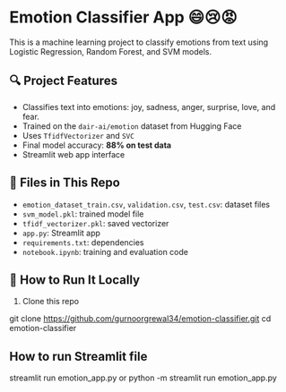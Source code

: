 # Emotion Classifier App 😄😢😡

This is a machine learning project to classify emotions from text using Logistic Regression, Random Forest, and SVM models.

## 🔍 Project Features

- Classifies text into emotions: joy, sadness, anger, surprise, love, and fear.
- Trained on the `dair-ai/emotion` dataset from Hugging Face
- Uses `TfidfVectorizer` and `SVC`
- Final model accuracy: **88% on test data**
- Streamlit web app interface 

## 📁 Files in This Repo

- `emotion_dataset_train.csv`, `validation.csv`, `test.csv`: dataset files
- `svm_model.pkl`: trained model file
- `tfidf_vectorizer.pkl`: saved vectorizer
- `app.py`: Streamlit app
- `requirements.txt`: dependencies
- `notebook.ipynb`: training and evaluation code 

## 🚀 How to Run It Locally

1. Clone this repo  

git clone https://github.com/gurnoorgrewal34/emotion-classifier.git
cd emotion-classifier

## How to run Streamlit file
streamlit run emotion_app.py  or python -m streamlit run emotion_app.py
